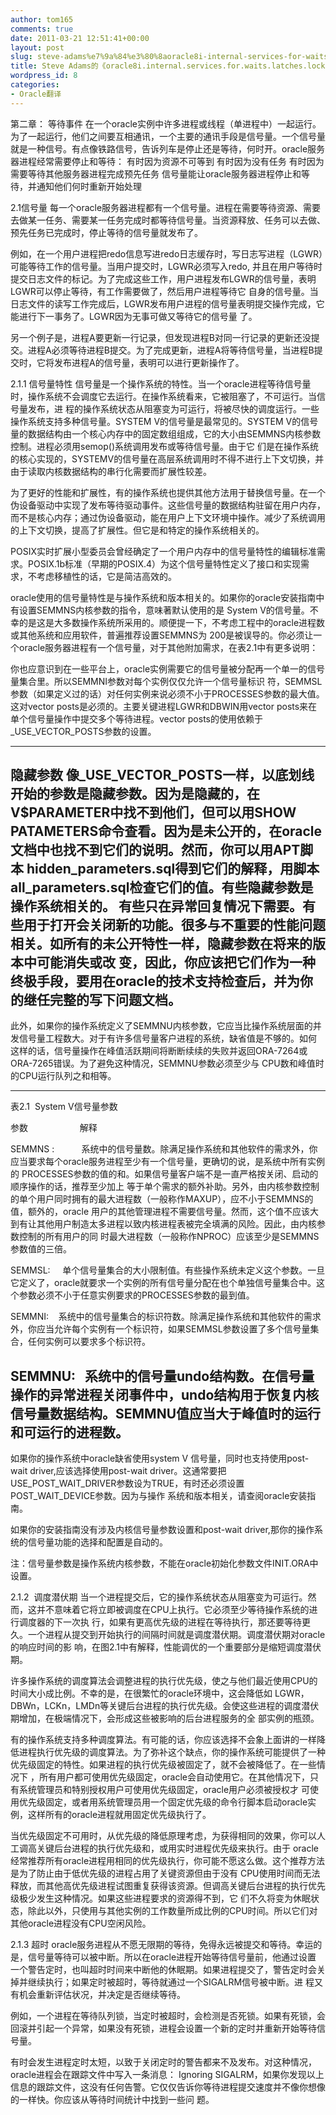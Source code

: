 ```yaml
---
author: tom165
comments: true
date: 2011-03-21 12:51:41+00:00
layout: post
slug: steve-adams%e7%9a%84%e3%80%8aoracle8i-internal-services-for-waits-latches-locks%e3%80%8b-%e7%ac%ac%e4%ba%8c%e7%ab%a0-2-1%e4%bf%a1%e5%8f%b7%e9%87%8f
title: Steve Adams的《oracle8i.internal.services.for.waits.latches.locks》-第二章 2.1信号量
wordpress_id: 8
categories:
- Oracle翻译
---
```


第二章： 等待事件
在一个oracle实例中许多进程或线程（单进程中）一起运行。为了一起运行，他们之间要互相通讯，一个主要的通讯手段是信号量。一个信号量就是一种信号。有点像铁路信号，告诉列车是停止还是等待，何时开。oracle服务器进程经常需要停止和等待：
有时因为资源不可等到
有时因为没有任务
有时因为需要等待其他服务器进程完成预先任务
信号量能让oracle服务器进程停止和等待，并通知他们何时重新开始处理<!-- more -->

2.1信号量
每一个oracle服务器进程都有一个信号量。进程在需要等待资源、需要去做某一任务、需要某一任务完成时都等待信号量。当资源释放、任务可以去做、预先任务已完成时，停止等待的信号量就发布了。

例如，在一个用户进程把redo信息写进redo日志缓存时，写日志写进程（LGWR）可能等待工作的信号量。当用户提交时，LGWR必须写入redo, 并且在用户等待时提交日志文件的标记。为了完成这些工作，用户进程发布LGWR的信号量，表明LGWR可以停止等待，有工作需要做了，然后用户进程等待它 自身的信号量。当日志文件的读写工作完成后，LGWR发布用户进程的信号量表明提交操作完成，它能进行下一事务了。LGWR因为无事可做又等待它的信号量 了。

另一个例子是，进程A要更新一行记录，但发现进程B对同一行记录的更新还没提交。进程A必须等待进程B提交。为了完成更新，进程A将等待信号量，当进程B提交时，它将发布进程A的信号量，表明可以进行更新操作了。

2.1.1 信号量特性
信号量是一个操作系统的特性。当一个oracle进程等待信号量时，操作系统不会调度它去运行。在操作系统看来，它被阻塞了，不可运行。当信号量发布，进 程的操作系统状态从阻塞变为可运行，将被尽快的调度运行。一些操作系统支持多种信号量。SYSTEM V的信号量是最常见的。SYSTEM V的信号量的数据结构由一个核心内存中的固定数组组成，它的大小由SEMMNS内核参数控制。进程必须用semop()系统调用发布或等待信号量。由于它 们是在操作系统的核心实现的，SYSTEMV的信号量在高层系统调用时不得不进行上下文切换，并由于读取内核数据结构的串行化需要而扩展性较差。

为了更好的性能和扩展性，有的操作系统也提供其他方法用于替换信号量。在一个伪设备驱动中实现了发布等待驱动事件。这些信号量的数据结构驻留在用户内存， 而不是核心内存；通过伪设备驱动，能在用户上下文环境中操作。减少了系统调用的上下文切换，提高了扩展性。但它是和特定的操作系统相关的。

POSIX实时扩展小型委员会曾经确定了一个用户内存中的信号量特性的编辑标准需求。POSIX.1b标准（早期的POSIX.4）为这个信号量特性定义了接口和实现需求，不考虑移植性的话，它是简洁高效的。

oracle使用的信号量特性是与操作系统和版本相关的。如果你的oracle安装指南中有设置SEMMNS内核参数的指令，意味著默认使用的是 System V的信号量。不幸的是这是大多数操作系统所采用的。顺便提一下，不考虑工程中的oracle进程数或其他系统和应用软件，普遍推荐设置SEMMNS为 200是被误导的。你必须让一个oracle服务器进程有一个信号量，对于其他附加需求，在表2.1中有更多说明：

你也应意识到在一些平台上，oracle实例需要它的信号量被分配再一个单一的信号量集合里。所以SEMMNI参数对每个实例仅仅允许一个信号量标识 符，SEMMSL参数（如果定义过的话）对任何实例来说必须不小于PROCESSES参数的最大值。这对vector posts是必须的。主要关键进程LGWR和DBWIN用vector posts来在单个信号量操作中提交多个等待进程。vector posts的使用依赖于_USE_VECTOR_POSTS参数的设置。

------------------------------------------------------------------------------------------------------------------------------------------------
隐藏参数
像_USE_VECTOR_POSTS一样，以底划线开始的参数是隐藏参数。因为是隐藏的，在V$PARAMETER中找不到他们，但可以用SHOW PATAMETERS命令查看。因为是未公开的，在oracle文档中也找不到它们的说明。然而，你可以用APT脚本 hidden_parameters.sql得到它们的解释，用脚本all_parameters.sql检查它们的值。有些隐藏参数是操作系统相关的。 有些只在异常回复情况下需要。有些用于打开会关闭新的功能。很多与不重要的性能问题相关。如所有的未公开特性一样，隐藏参数在将来的版本中可能消失或改 变，因此，你应该把它们作为一种终极手段，要用在oracle的技术支持检查后，并为你的继任完整的写下问题文档。
-------------------------------------------------------------------------------------------------------------------------------------------------

此外，如果你的操作系统定义了SEMMNU内核参数，它应当比操作系统层面的并发信号量工程数大。对于有许多信号量客户进程的系统，缺省值是不够的。如何 这样的话，信号量操作在峰值活跃期间将断断续续的失败并返回ORA-7264或ORA-7265错误。为了避免这种情况，SEMMNU参数必须至少与 CPU数和峰值时的CPU运行队列之和相等。

---------------------------------------------------------------------------------------------------------------------------------------------------
表2.1  System V信号量参数

参数                     解释

SEMMNS :           系统中的信号量数。除满足操作系统和其他软件的需求外，你应当要求每个oracle服务进程至少有一个信号量，更确切的说，是系统中所有实例的 PROCESSES参数的值的和。如果信号量客户端不是一直严格按关闭、启动的顺序操作的话，推荐至少加上 等于单个需求的额外补助。另外，由内核参数控制的单个用户同时拥有的最大进程数（一般称作MAXUP），应不小于SEMMNS的值，额外的，oracle 用户的其他管理进程不需要信号量。然而，这个值不应该大到有让其他用户制造太多进程以致内核进程表被完全填满的风险。因此，由内核参数控制的所有用户的同 时最大进程数（一般称作NPROC）应该至少是SEMMNS参数值的三倍。

SEMMSL:     单个信号量集合的大小限制值。有些操作系统未定义这个参数。一旦它定义了，oracle就要求一个实例的所有信号量分配在也个单独信号量集合中。这个参数必须不小于任意实例要求的PROCESSES参数的最到值。

SEMMNI:    系统中的信号量集合的标识符数。除满足操作系统和其他软件的需求外，你应当允许每个实例有一个标识符，如果SEMMSL参数设置了多个信号量集合，任何实例可以要求多个标识符。

SEMMNU:   系统中的信号量undo结构数。在信号量操作的异常进程关闭事件中，undo结构用于恢复内核信号量数据结构。SEMMNU值应当大于峰值时的运行和可运行的进程数。
-------------------------------------------------------------------------------------------------------------------------------------------------------------

如果你的操作系统中oracle缺省使用system V 信号量，同时也支持使用post-wait driver,应该选择使用post-wait driver。这通常要把USE_POST_WAIT_DRIVER参数设为TRUE，有时还必须设置POST_WAIT_DEVICE参数。因为与操作 系统和版本相关，请查阅oracle安装指南。

如果你的安装指南没有涉及内核信号量参数设置和post-wait driver,那你的操作系统的信号量功能的选择和配置是自动的。

注：信号量参数是操作系统内核参数，不能在oracle初始化参数文件INIT.ORA中设置。

2.1.2  调度潜伏期
当一个进程提交后，它的操作系统状态从阻塞变为可运行。然而，这并不意味着它将立即被调度在CPU上执行。它必须至少等待操作系统的进行调度器的下一次执 行，如果有更高优先级的进程在等待执行，那还要等待更久。一个进程从提交到开始执行的间隔时间就是调度潜伏期。调度潜伏期对oracle的响应时间的影 响，在图2.1中有解释，性能调优的一个重要部分是缩短调度潜伏期。

许多操作系统的调度算法会调整进程的执行优先级，使之与他们最近使用CPU的时间大小成比例。不幸的是，在很繁忙的oracle环境中，这会降低如 LGWR，DBWn，LCKn，LMDn等关键后台进程的执行优先级。会使这些进程的调度潜伏期增加，在极端情况下，会形成这些被影响的后台进程服务的全 部实例的瓶颈。

有的操作系统支持多种调度算法。有可能的话，你应该选择不会象上面讲的一样降低进程执行优先级的调度算法。为了弥补这个缺点，你的操作系统可能提供了一种 优先级固定的特性。如果进程的执行优先级被固定了，就不会被降低了。在一些情况下 ，所有用户都可使用优先级固定，oracle会自动使用它。在其他情况下，只有系统管理员和特别授权用户可使用优先级固定，oracle用户必须被授权才 可使用优先级固定，或者用系统管理员用一个固定优先级的命令行脚本启动oracle实例，这样所有的oracle进程就用固定优先级执行了。

当优先级固定不可用时，从优先级的降低原理考虑，为获得相同的效果，你可以人工调高关键后台进程的执行优先级和，或用实时进程优先级来执行。由于 oracle经常推荐所有oracle进程用相同的优先级执行，你可能不愿这么做。这个推荐方法是为了防止由于低优先级的进程占用了关键资源但由于没有 CPU使用时间而无法释放，而其他高优先级进程试图重复获得该资源。但调高关键后台进程的执行优先级极少发生这种情况。如果这些进程要求的资源得不到，它 们不久将变为休眠状态，除此以外，只使用与其他实例的工作数量所成比例的CPU时间。所以它们对其他oracle进程没有CPU空闲风险。

2.1.3 超时
oracle服务进程从不愿无限期的等待，免得永远被提交和等待。幸运的是，信号量等待可以被中断。所以在oracle进程开始等待信号量前，他通过设置 一个警告定时，也叫超时时间来中断他的休眠期。如果进程提交了，警告定时会关掉并继续执行；如果定时被超时，等待就通过一个SIGALRM信号被中断。进 程又有机会重新评估状况，并决定是否继续等待。

例如，一个进程在等待队列锁，当定时被超时，会检测是否死锁。如果有死锁，会回滚并引起一个异常，如果没有死锁，进程会设置一个新的定时并重新开始等待信号量。

有时会发生进程定时太短，以致于关闭定时的警告都来不及发布。对这种情况，oracle进程会在跟踪文件中写入一条消息： Ignoring SIGALRM，如果你发现以上信息的跟踪文件，这没有任何告警。它仅仅告诉你等待进程提交速度并不像你想像的一样快。你应该从等待时间统计中找到一些问 题。
